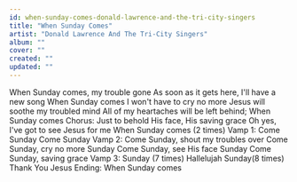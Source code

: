 ```yaml
---
id: when-sunday-comes-donald-lawrence-and-the-tri-city-singers
title: "When Sunday Comes"
artist: "Donald Lawrence And The Tri-City Singers"
album: ""
cover: ""
created: ""
updated: ""
---
```


When Sunday comes, my trouble gone
As soon as it gets here, I'll have a new song
When Sunday comes
I won't have to cry no more
Jesus will soothe my troubled mind
All of my heartaches will be left behind;
When Sunday comes
Chorus:
Just to behold His face, His saving grace
Oh yes, I've got to see Jesus for me
When Sunday comes (2 times)
Vamp 1:
Come Sunday
Come Sunday
Vamp 2:
Come Sunday, shout my troubles over
Come Sunday, cry no more
Sunday
Come Sunday, see His face
Sunday
Come Sunday, saving grace
Vamp 3:
Sunday (7 times)
Hallelujah
Sunday(8 times)
Thank You Jesus
Ending:
When Sunday comes